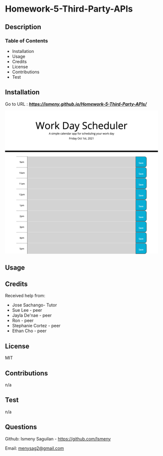 # Homework-5-Third-Party-APIs

## Description



### Table of Contents 
* Installation
* Usage
* Credits
* License
* Contributions
* Test

## Installation
Go to URL : ***https://ismeny.github.io/Homework-5-Third-Party-APIs/***

![ScreenShot](Assets/images/screenshot.png)


## Usage


## Credits
Received help from:
* Jose Sachango- Tutor
* Sue Lee - peer    
* Jayla De'nae - peer
* Ron - peer
* Stephanie Cortez - peer
* Ethan Cho - peer

## License
MIT

## Contributions
n/a
## Test
n/a
## Questions
Github: Ismeny Saguilan - https://github.com/Ismeny 



Email: menysag2@gmail.com